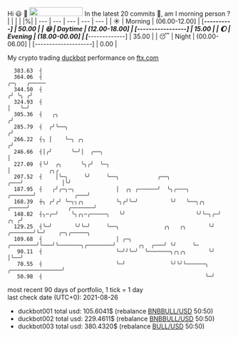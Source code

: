 Hi :smiley: :wave: <img src="https://jojoee.jojoee.com/api/utcnow" width="120" height="20">
In the latest 20 commits :bug:, am I morning person ? 
| | | | |%|
| --- | --- | --- | --- | --- |
| :sunny: | Morning | (06.00-12.00] | [**********----------] | 50.00 |
| :satisfied: | Daytime | (12.00-18.00] | [***-----------------] | 15.00 |
| :moon: | Evening | (18.00-00.00] | [*******-------------] | 35.00 |
| :sleeping: | Night | (00.00-06.00] | [--------------------] | 0.00 |

My crypto trading [duckbot](https://github.com/jojoee/duckbot) performance on [ftx.com](https://ftx.com/#a=13144711)
```
  383.63  ┤
  364.06  ┤                                                                             ╭─╮   ╭─────
  344.50  ┤                                                                            ╭╯ ╰╮ ╭╯
  324.93  ┤                                                                            │   ╰─╯
  305.36  ┤   ╭╮                                                                      ╭╯
  285.79  ┤  ╭╯╰──╮                                                                  ╭╯
  266.22  ┤╮ │    ╰─╮ ╭╮                                                            ╭╯
  246.66  ┤│╭╯      ╰─╯│  ╭──╮                                                      │
  227.09  ┤╰╯  ╭╮      ╰╮╭╯  ╰─╮                                                    │            ╭╮╭
  207.52  ┤    │╰─╮     ╰╯     ╰──╮            ╭──╮                             ╭───╯            │╰╯
  187.95  ┤   ╭╯╭─╮─╮             │  ╭╮ ╭──────╯  ╰╮╭───╮               ╭───────╯            ╭───╯
  168.39  ┼╮ ╭╯╭╯ ╰─╮╮╭╮          ╰╮╭╯╰─╯          ╰╯   ╰──╮╭╮    ╭─────╯            ╭───────╯
  148.82  ┤╮─╭─╯    ╰╮╭╮─╭─────╮   ╰╯                      ╰╯╰─╮╭─╯              ╭╮ ╭╯
  129.25  ┤╰─╯       ╰╯╰─╯     ╰──╮              ╭╮   ╭╮       ╰╯        ╭───────╯╰─╯    ╭─╮╭─────╮
  109.68  ┤                       │ ╭─╮ ╭────────╯╰───╯╰───────╮╭────────╯       ╭╮  ╭───╯ ╰╯     ╰─
   90.11  ┤                       ╰─╯╯╰─╯  ╰───────╮╭╮╭╮       ╰╯                │╰──╯
   70.55  ┤                       ╰─╯              ╰╯╰╯╰──────╮ ╭────────────────╯
   50.98  ┤                                                   ╰─╯
```
most recent 90 days of portfolio, 1 tick = 1 day<br />
last check date (UTC+0): 2021-08-26
- duckbot001 total usd: 105.6041$ (rebalance [BNBBULL/USD](https://ftx.com/trade/DOGEBULL/USD#a=13144711) 50:50)
- duckbot002 total usd: 229.4611$ (rebalance [BNBBULL/USD](https://ftx.com/trade/BNBBULL/USD#a=13144711) 50:50)
- duckbot003 total usd: 380.4320$ (rebalance [BULL/USD](https://ftx.com/trade/BULL/USD#a=13144711) 50:50)

